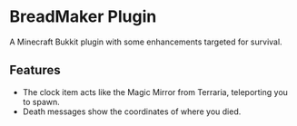 # BreadMaker Plugin

A Minecraft Bukkit plugin with some enhancements targeted for survival.

## Features

* The clock item acts like the Magic Mirror from Terraria, teleporting you to spawn.
* Death messages show the coordinates of where you died.